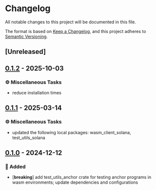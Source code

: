 # Changelog

All notable changes to this project will be documented in this file.

The format is based on [Keep a Changelog](https://keepachangelog.com/en/1.0.0/), and this project adheres to [Semantic Versioning](https://semver.org/spec/v2.0.0.html).

## [Unreleased]

## [0.1.2](https://github.com/solapino/wasm_solana/compare/test_utils_anchor@v0.1.1...test_utils_anchor@v0.1.2) - 2025-10-03

### <!-- 7 -->⚙️ Miscellaneous Tasks

- reduce installation times

## [0.1.1](https://github.com/ifiokjr/wasm_solana/compare/test_utils_anchor@v0.1.0...test_utils_anchor@v0.1.1) - 2025-03-14

### <!-- 7 -->⚙️ Miscellaneous Tasks

- updated the following local packages: wasm_client_solana, test_utils_solana

## [0.1.0](https://github.com/ifiokjr/wasm_solana/releases/tag/test_utils_anchor@v0.1.0) - 2024-12-12

### <!-- 0 -->🎉 Added

- [**breaking**] add test_utils_anchor crate for testing anchor programs in wasm environments; update dependencies and configurations

<!-- Auto-update: 2025-10-16T11:20:21.601286 -->
